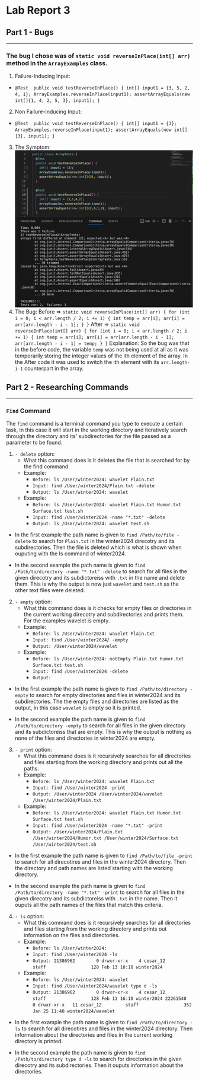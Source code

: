# Lab Report 3
## Part 1 - Bugs
---
### The bug I chose was of `static void reverseInPlace(int[] arr)` method in the `ArrayExamples` class. 
1. Failure-Inducing Input:
  - `@Test 
	  public void testReverseInPlace() {
      int[] input1 = {3, 5, 2, 4, 1};
      ArrayExamples.reverseInPlace(input1);
      assertArrayEquals(new int[]{1, 4, 2, 5, 3}, input1);
	  }`
2. Non Failure-Inducing Input: 
  - `@Test 
	  public void testReverseInPlace() {
      int[] input1 = {3};
      ArrayExamples.reverseInPlace(input1);
      assertArrayEquals(new int[]{3}, input1);
	  }`
3. The Symptom: 
![Image](Lab3_P1.png)
4. The Bug: 
	Before => `static void reverseInPlace(int[] arr) {
    			for (int i = 0; i < arr.length / 2; i += 1) {
      				int temp = arr[i];
      				arr[i] = arr[arr.length - i - 1];
    			}
  		  }`
	After => `static void reverseInPlace(int[] arr) {
    			for (int i = 0; i < arr.length / 2; i += 1) {
      				int temp = arr[i];
      				arr[i] = arr[arr.length - i - 1];
      				arr[arr.length - i - 1] = temp;
    			}
  		  }`
Explanation: So the bug was that in the before code, the variable `temp` was not being used at all as it was temporarily storing the integer values of the ith element of the array. In the After code it was used to switch the ith element with its `arr.length-i-1` counterpart in the array. 

## Part 2 - Researching Commands
---
### `Find` Command
The `find` command is a terminal command you type to execute a certain task, in this case it will start in the working directory and iteratively search through the directory and its' subdirectories for the file passed as a parameter to be found. 
1. `- delete` option:
   - What this command does is it deletes the file that is searched for by the find command.
   	* Example:
   	  - `Before: ls /User/winter2024: wavelet Plain.txt`
   	  - `Input: find /User/winter2024/Plain.txt -delete`
   	  - `Output: ls /User/winter2024: wavelet`
   	* Example:
   	  - `Before: ls /User/winter2024: wavelet Plain.txt Humor.txt Surface.txt test.sh`
   	  - `Input: find /User/winter2024 -name "*.txt" -delete`
   	  - `Output: ls /User/winter2024: wavelet test.sh`
- In the first example the path name is given to `find /Path/to/file -delete` to search for `Plain.txt` in the winter2024 direcotry and its subdirectories. Then the file is deleted which is what is shown when ouputing with the ls command of winter2024.
* In the second example the path name is given to `find /Path/to/directory -name "*.txt" -delete` to search for all files in the given direcotry and its subdictoreiss with `.txt` in the name and delete them. This is why the output is now just `wavelet` and `test.sh` as the other text files were deleted.

2. `- empty` option:
   - What this command does is it checks for empty files or directories in the current working direcotry and subdirectories and prints them. For the examples wavelet is empty. 
   	* Example:
   	  - `Before: ls /User/winter2024: wavelet Plain.txt`
   	  - `Input: find /User/winter2024/ -empty`
   	  - `Output: /User/winter2024/wavelet`
   	* Example:
   	  - `Before: ls /User/winter2024: notEmpty Plain.txt Humor.txt Surface.txt test.sh`
   	  - `Input: find /User/winter2024 -delete`
   	  - `Output: `
- In the first example the path name is given to `find /Path/to/directory -empty` to search for empty directories and files in winter2024 and its subdirectories. The the empty files and directories are listed as the output, in this case `wavelet` is empty so it is printed. 
* In the second example the path name is given to `find /Path/to/directory -empty` to search for all files in the given 		  directory and its subdictoreiss that are empty. This is why the output is nothing as none of the files and directories in 		  winter2024 are empty.

3. `- print` option:
   - What this command does is it recursively searches for all directories and files starting from the working directory and prints out all the paths.
   	* Example:
   	  - `Before: ls /User/winter2024: wavelet Plain.txt`
   	  - `Input: find /User/winter2024 -print`
   	  - `Output: /User/winter2024 /User/winter2024/wavelet /User/winter2024/Plain.txt`
   	* Example:
   	  - `Before: ls /User/winter2024: wavelet Plain.txt Humor.txt Surface.txt test.sh`
   	  - `Input: find /User/winter2024 -name "*.txt" -print`
   	  - `Output: /User/winter2024/Plain.txt /User/winter2024/Humor.txt /User/winter2024/Surface.txt /User/winter2024/test.sh`
- In the first example the path name is given to `find /Path/to/file -print` to search for all direcotires and files in the 		  winter2024 directory. Then the directory and path names are listed starting with the working directory. 
* In the second example the path name is given to `find /Path/to/directory -name "*.txt" -print` to search for all files in the given direcotry and its subdictoreiss with `.txt` in the name. Then it ouputs all the path names of the files that match this criteria.

4. `- ls` option:
   - What this command does is it recursively searches for all directories and files starting from the working directory and prints 	  out information on the files and directories.
   	* Example:
   	  - `Before: ls /User/winter2024:`
   	  - `Input: find /User/winter2024 -ls`
   	  - `Output: 21386962        0 drwxr-xr-x    4 cesar_12         staff                 128 Feb 13 16:10 winter2024`
   	* Example:
   	  - `Before: ls /User/winter2024: wavelet`
   	  - `Input: find /User/winter2024/wavelet type d -ls`
   	  - `Output: 21386962        0 drwxr-xr-x    4 cesar_12         staff                 128 Feb 13 16:10 winter2024
   	  22261540        0 drwxr-xr-x   11 cesar_12         staff                 352 Jan 25 11:40 winter2024/wavelet`
 - In the first example the path name is given to `find /Path/to/directory -ls` to search for all direcotires and files in the 		  winter2024 directory. Then information about the directories and files in the current working directory is printed.
 * In the second example the path name is given to `find /Path/to/directory type d -ls` to search for directories in the given direcotry and its subdirectories. Then it ouputs information about the directories.
  	

